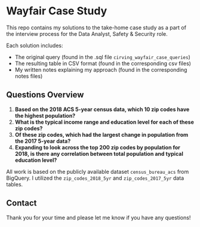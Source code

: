 # Wayfair Case Study
This repo contains my solutions to the take-home case study as a part of the interview process for the Data Analyst, Safety &amp; Security role.

Each solution includes:

- The original query (found in the .sql file `cirving_wayfair_case_queries`)
- The resulting table in CSV format (found in the corresponding csv files)
- My written notes explaining my approach (found in the corresponding notes files)

## Questions Overview

1. **Based on the 2018 ACS 5-year census data, which 10 zip codes have the highest population?**
2. **What is the typical income range and education level for each of these zip codes?**
3. **Of these zip codes, which had the largest change in population from the 2017 5-year data?**
4. **Expanding to look across the top 200 zip codes by population for 2018, is there any correlation between total population and typical education level?**

All work is based on the publicly available dataset `census_bureau_acs` from BigQuery. I utilized the `zip_codes_2018_5yr` and `zip_codes_2017_5yr` data tables.

## Contact

Thank you for your time and please let me know if you have any questions!
